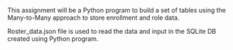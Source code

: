 This assignment will be a Python program to build a set of tables using the Many-to-Many approach 
to store enrollment and role data.

Roster_data.json file is used to read the data and input in the SQLite DB created using Python program.
